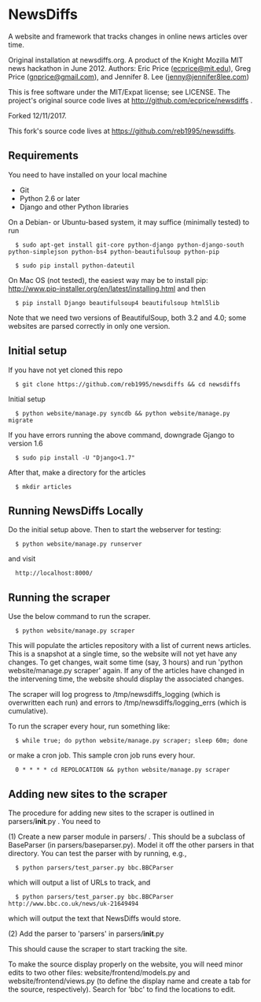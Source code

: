 NewsDiffs
==========

A website and framework that tracks changes in online news articles over time.

Original installation at newsdiffs.org.
A product of the Knight Mozilla MIT news hackathon in June 2012.
Authors: Eric Price (ecprice@mit.edu), Greg Price (gnprice@gmail.com),
 and Jennifer 8. Lee (jenny@jennifer8lee.com)

This is free software under the MIT/Expat license; see LICENSE.
The project's original source code lives at http://github.com/ecprice/newsdiffs .


Forked 12/11/2017.

This fork's source code lives at https://github.com/reb1995/newsdiffs.


Requirements
------------

You need to have installed on your local machine
* Git
* Python 2.6 or later
* Django and other Python libraries

On a Debian- or Ubuntu-based system, it may suffice (minimally tested) to run

      $ sudo apt-get install git-core python-django python-django-south python-simplejson python-bs4 python-beautifulsoup python-pip
      
      $ sudo pip install python-dateutil

On Mac OS (not tested), the easiest way may be to install pip:
  http://www.pip-installer.org/en/latest/installing.html
and then
  
      $ pip install Django beautifulsoup4 beautifulsoup html5lib
      

Note that we need two versions of BeautifulSoup, both 3.2 and 4.0;
some websites are parsed correctly in only one version.      


Initial setup
-------------

If you have not yet cloned this repo

      $ git clone https://github.com/reb1995/newsdiffs && cd newsdiffs

Initial setup

      $ python website/manage.py syncdb && python website/manage.py migrate
      
If you have errors running the above command, downgrade Gjango to version 1.6

      $ sudo pip install -U "Django<1.7"
      
After that, make a directory for the articles      
      
      $ mkdir articles


Running NewsDiffs Locally
-------------------------

Do the initial setup above.  Then to start the webserver for testing:
      
      $ python website/manage.py runserver

and visit 

      http://localhost:8000/



Running the scraper
-------------------

Use the below command to run the scraper.


      $ python website/manage.py scraper


This will populate the articles repository with a list of current news
articles.  This is a snapshot at a single time, so the website will
not yet have any changes. To get changes, wait some time (say, 3
hours) and run 'python website/manage.py scraper' again.  If any of
the articles have changed in the intervening time, the website should
display the associated changes.

The scraper will log progress to /tmp/newsdiffs_logging (which is
overwritten each run) and errors to /tmp/newsdiffs/logging_errs (which
is cumulative).

To run the scraper every hour, run something like:

      $ while true; do python website/manage.py scraper; sleep 60m; done

or make a cron job. This sample cron job runs every hour.

      0 * * * * cd REPOLOCATION && python website/manage.py scraper

Adding new sites to the scraper
-------------------------------

The procedure for adding new sites to the scraper is outlined in
parsers/__init__.py .  You need to

  (1) Create a new parser module in parsers/ .  This should be a
      subclass of BaseParser (in parsers/baseparser.py).  Model it off
      the other parsers in that directory.  You can test the parser
      with by running, e.g.,

      $ python parsers/test_parser.py bbc.BBCParser

which will output a list of URLs to track, and

      $ python parsers/test_parser.py bbc.BBCParser http://www.bbc.co.uk/news/uk-21649494

which will output the text that NewsDiffs would store.

  (2) Add the parser to 'parsers' in parsers/__init__.py

This should cause the scraper to start tracking the site.

To make the source display properly on the website, you will need
minor edits to two other files: website/frontend/models.py and
website/frontend/views.py (to define the display name and create a tab
for the source, respectively).  Search for 'bbc' to find the locations
to edit.
